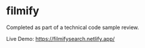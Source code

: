 # filmify

Completed as part of a technical code sample review.

Live Demo: https://filmifysearch.netlify.app/